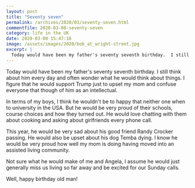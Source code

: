 ```yaml
---
layout: post
title: "Seventy seven"
permalink: /archives/2020/03/seventy-seven.html
commentfile: 2020-03-08-seventy-seven
category: life in the UK
date: 2020-03-08 15:47:16
image: /assets/images/2020/bob_at_wright-street.jpg
excerpt: |
  Today would have been my father's seventy seventh birthday.  I still think about him every day and often wonder what he would think about things.  I figure that he would support Trump just to upset my mom and confuse everyone that though of him as an intellectual.
---
```


Today would have been my father's seventy seventh birthday. I still think about him every day and often wonder what he would think about things. I figure that he would support Trump just to upset my mom and confuse everyone that though of him as an intellectual.

In terms of my boys, I think he wouldn't be to happy that neither one when to university in the USA. But he would be very proud of their schools, course choices and how they turned out. He would love chatting with them about cooking and asking about girlfriends every phone call.

This year, he would be very sad about his good friend Randy Crocker passing. He would also be upset about his dog Temba dying. I know he would be very proud how well my mom is doing having moved into an assisted living community.

Not sure what he would make of me and Angela, I assume he would just generally miss us living so far away and be excited for our Sunday calls.

Well, happy birthday old man!
